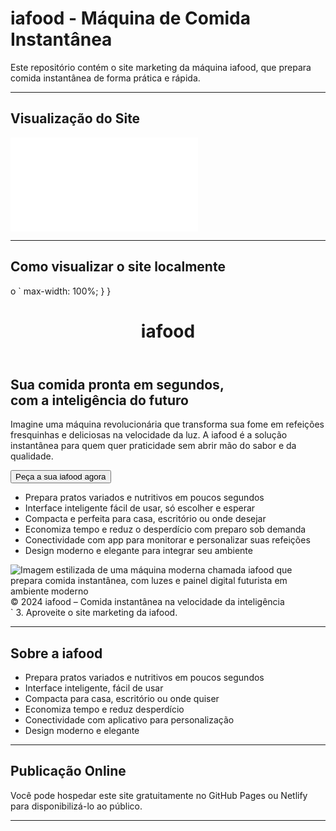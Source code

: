 # iafood - Máquina de Comida Instantânea

Este repositório contém o site marketing da máquina iafood, que prepara comida instantânea de forma prática e rápida.

---

## Visualização do Site

![Preview do site iafood]( index.html )

---

## Como visualizar o site localmente

o `      max-width: 100%;
    }
  }
</style>
</head>
<body>
  <header role="banner">
    <h1>iafood</h1>
  </header>
  <main role="main">
    <section class="container" aria-labelledby="heading-slogan">
      <h2 id="heading-slogan">Sua comida pronta em segundos,<br/>com a inteligência do futuro</h2>
      <p>
        Imagine uma máquina revolucionária que transforma sua fome em refeições fresquinhas e deliciosas na velocidade da luz. 
        A iafood é a solução instantânea para quem quer praticidade sem abrir mão do sabor e da qualidade.
      </p>
      <button class="btn-primary" aria-label="Peça a sua iafood agora mesmo">Peça a sua iafood agora</button>
      <ul class="feature-list" aria-label="Principais vantagens da iafood">
        <li>Prepara pratos variados e nutritivos em poucos segundos</li>
        <li>Interface inteligente fácil de usar, só escolher e esperar</li>
        <li>Compacta e perfeita para casa, escritório ou onde desejar</li>
        <li>Economiza tempo e reduz o desperdício com preparo sob demanda</li>
        <li>Conectividade com app para monitorar e personalizar suas refeições</li>
        <li>Design moderno e elegante para integrar seu ambiente</li>
      </ul>
      <div class="image-container">
        <img src="https://storage.googleapis.com/workspace-0f70711f-8b4e-4d94-86f1-2a93ccde5887/image/30419caa-5ce8-40ca-a818-5f1cb67d3b8e.png" alt="Imagem estilizada de uma máquina moderna chamada iafood que prepara comida instantânea, com luzes e painel digital futurista em ambiente moderno" />
      </div>
    </section>
  </main>
  <footer role="contentinfo">
    © 2024 iafood – Comida instantânea na velocidade da inteligência
  </footer>
</body>
</html>`
3. Aproveite o site marketing da iafood.

---

## Sobre a iafood

- Prepara pratos variados e nutritivos em poucos segundos  
- Interface inteligente, fácil de usar  
- Compacta para casa, escritório ou onde quiser  
- Economiza tempo e reduz desperdício  
- Conectividade com aplicativo para personalização  
- Design moderno e elegante  

---

## Publicação Online

Você pode hospedar este site gratuitamente no GitHub Pages ou Netlify para disponibilizá-lo ao público.

---
